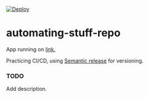 [![Deploy](https://github.com/nikolajovancevic/automating-stuff/actions/workflows/deploy.yml/badge.svg?branch=develop&event=push)](https://github.com/nikolajovancevic/automating-stuff/actions/workflows/deploy.yml)

# automating-stuff-repo

App running on [link.](https://nikolajovancevic.github.io/automating-stuff/)

Practicing CI/CD, using [Semantic release](https://semantic-release.gitbook.io/semantic-release) for versioning.

### TODO

Add description.
